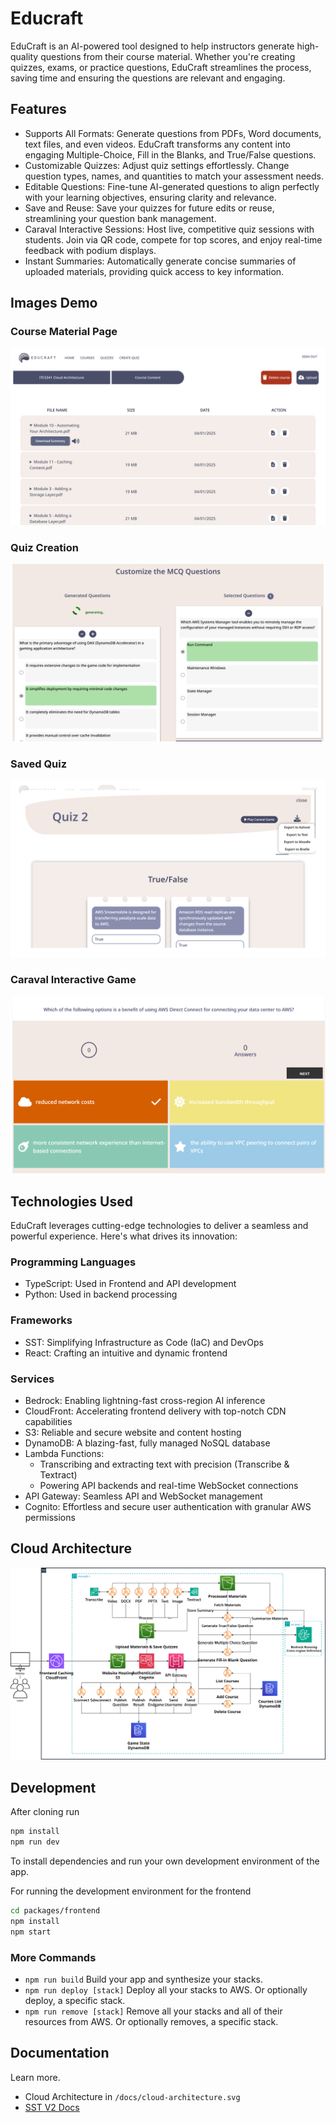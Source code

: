 # Educraft

EduCraft is an AI-powered tool designed to help instructors generate high-quality questions from their course material.
Whether you're creating quizzes, exams, or practice questions,
EduCraft streamlines the process, saving time and ensuring the questions are relevant and engaging.

## Features

- Supports All Formats: Generate questions from PDFs, Word documents, text files, and even videos. EduCraft transforms any content into engaging Multiple-Choice, Fill in the Blanks, and True/False questions.
- Customizable Quizzes: Adjust quiz settings effortlessly. Change question types, names, and quantities to match your assessment needs.
- Editable Questions: Fine-tune AI-generated questions to align perfectly with your learning objectives, ensuring clarity and relevance.
- Save and Reuse: Save your quizzes for future edits or reuse, streamlining your question bank management.
- Caraval Interactive Sessions: Host live, competitive quiz sessions with students. Join via QR code, compete for top scores, and enjoy real-time feedback with podium displays.
- Instant Summaries: Automatically generate concise summaries of uploaded materials, providing quick access to key information.

## Images Demo

### Course Material Page

![Image of course material page](/docs/images/material.png)

### Quiz Creation

![Image of quiz creation](/docs/images/generate_quiz.png)

### Saved Quiz

![Image of saved quiz](/docs/images/quiz.png)

### Caraval Interactive Game

![Image of caraval interactive game](/docs/images/caraval.png)

## Technologies Used

EduCraft leverages cutting-edge technologies to deliver a seamless and powerful experience. Here's what drives its innovation:

### Programming Languages

- TypeScript: Used in Frontend and API development
- Python: Used in backend processing

### Frameworks

- SST: Simplifying Infrastructure as Code (IaC) and DevOps
- React: Crafting an intuitive and dynamic frontend

### Services

- Bedrock: Enabling lightning-fast cross-region AI inference
- CloudFront: Accelerating frontend delivery with top-notch CDN capabilities
- S3: Reliable and secure website and content hosting
- DynamoDB: A blazing-fast, fully managed NoSQL database
- Lambda Functions:
  - Transcribing and extracting text with precision (Transcribe & Textract)
  - Powering API backends and real-time WebSocket connections
- API Gateway: Seamless API and WebSocket management
- Cognito: Effortless and secure user authentication with granular AWS permissions

## Cloud Architecture

![Cloud Architecture of Educraft](/docs/cloud-architecture.svg)

## Development

After cloning run

```sh
npm install
npm run dev
```

To install dependencies and run your own development environment of the app.

For running the development environment for the frontend

```sh
cd packages/frontend
npm install
npm start
```

### More Commands

- `npm run build` Build your app and synthesize your stacks.
- `npm run deploy [stack]` Deploy all your stacks to AWS. Or optionally deploy, a specific stack.
- `npm run remove [stack]` Remove all your stacks and all of their resources from AWS. Or optionally removes, a specific stack.

## Documentation

Learn more.

- Cloud Architecture in `/docs/cloud-architecture.svg`
- [SST V2 Docs](https://v2.sst.dev/)
